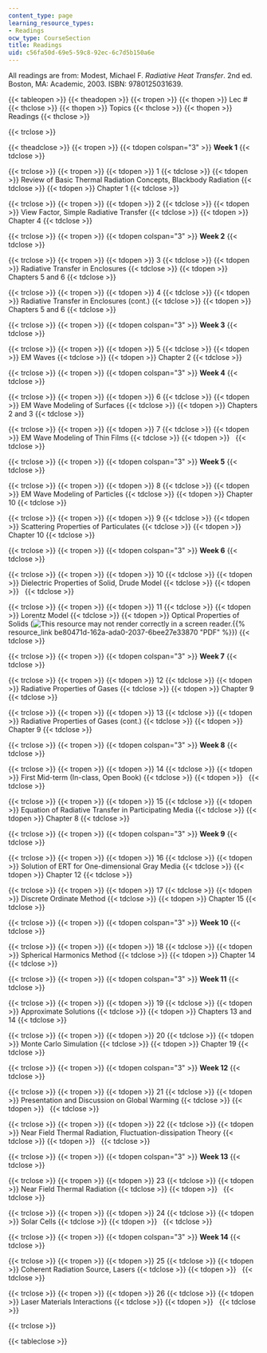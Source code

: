 ```yaml
---
content_type: page
learning_resource_types:
- Readings
ocw_type: CourseSection
title: Readings
uid: c56fa50d-69e5-59c8-92ec-6c7d5b150a6e
---
```


All readings are from: Modest, Michael F. _Radiative Heat Transfer_. 2nd ed. Boston, MA: Academic, 2003. ISBN: 9780125031639.

{{< tableopen >}}
{{< theadopen >}}
{{< tropen >}}
{{< thopen >}}
Lec #
{{< thclose >}}
{{< thopen >}}
Topics
{{< thclose >}}
{{< thopen >}}
Readings
{{< thclose >}}

{{< trclose >}}

{{< theadclose >}}
{{< tropen >}}
{{< tdopen colspan="3" >}}
**Week 1**
{{< tdclose >}}

{{< trclose >}}
{{< tropen >}}
{{< tdopen >}}
1
{{< tdclose >}}
{{< tdopen >}}
Review of Basic Thermal Radiation Concepts, Blackbody Radiation
{{< tdclose >}}
{{< tdopen >}}
Chapter 1
{{< tdclose >}}

{{< trclose >}}
{{< tropen >}}
{{< tdopen >}}
2
{{< tdclose >}}
{{< tdopen >}}
View Factor, Simple Radiative Transfer
{{< tdclose >}}
{{< tdopen >}}
Chapter 4
{{< tdclose >}}

{{< trclose >}}
{{< tropen >}}
{{< tdopen colspan="3" >}}
**Week 2**
{{< tdclose >}}

{{< trclose >}}
{{< tropen >}}
{{< tdopen >}}
3
{{< tdclose >}}
{{< tdopen >}}
Radiative Transfer in Enclosures
{{< tdclose >}}
{{< tdopen >}}
Chapters 5 and 6
{{< tdclose >}}

{{< trclose >}}
{{< tropen >}}
{{< tdopen >}}
4
{{< tdclose >}}
{{< tdopen >}}
Radiative Transfer in Enclosures (cont.)
{{< tdclose >}}
{{< tdopen >}}
Chapters 5 and 6
{{< tdclose >}}

{{< trclose >}}
{{< tropen >}}
{{< tdopen colspan="3" >}}
**Week 3**
{{< tdclose >}}

{{< trclose >}}
{{< tropen >}}
{{< tdopen >}}
5
{{< tdclose >}}
{{< tdopen >}}
EM Waves
{{< tdclose >}}
{{< tdopen >}}
Chapter 2
{{< tdclose >}}

{{< trclose >}}
{{< tropen >}}
{{< tdopen colspan="3" >}}
**Week 4**
{{< tdclose >}}

{{< trclose >}}
{{< tropen >}}
{{< tdopen >}}
6
{{< tdclose >}}
{{< tdopen >}}
EM Wave Modeling of Surfaces
{{< tdclose >}}
{{< tdopen >}}
Chapters 2 and 3
{{< tdclose >}}

{{< trclose >}}
{{< tropen >}}
{{< tdopen >}}
7
{{< tdclose >}}
{{< tdopen >}}
EM Wave Modeling of Thin Films
{{< tdclose >}}
{{< tdopen >}}
 
{{< tdclose >}}

{{< trclose >}}
{{< tropen >}}
{{< tdopen colspan="3" >}}
**Week 5**
{{< tdclose >}}

{{< trclose >}}
{{< tropen >}}
{{< tdopen >}}
8
{{< tdclose >}}
{{< tdopen >}}
EM Wave Modeling of Particles
{{< tdclose >}}
{{< tdopen >}}
Chapter 10
{{< tdclose >}}

{{< trclose >}}
{{< tropen >}}
{{< tdopen >}}
9
{{< tdclose >}}
{{< tdopen >}}
Scattering Properties of Particulates
{{< tdclose >}}
{{< tdopen >}}
Chapter 10
{{< tdclose >}}

{{< trclose >}}
{{< tropen >}}
{{< tdopen colspan="3" >}}
**Week 6**
{{< tdclose >}}

{{< trclose >}}
{{< tropen >}}
{{< tdopen >}}
10
{{< tdclose >}}
{{< tdopen >}}
Dielectric Properties of Solid, Drude Model
{{< tdclose >}}
{{< tdopen >}}
 
{{< tdclose >}}

{{< trclose >}}
{{< tropen >}}
{{< tdopen >}}
11
{{< tdclose >}}
{{< tdopen >}}
Lorentz Model
{{< tdclose >}}
{{< tdopen >}}
Optical Properties of Solids (![This resource may not render correctly in a screen reader.](/images/inacessible.gif){{% resource_link be80471d-162a-ada0-2037-6bee27e33870 "PDF" %}})
{{< tdclose >}}

{{< trclose >}}
{{< tropen >}}
{{< tdopen colspan="3" >}}
**Week 7**
{{< tdclose >}}

{{< trclose >}}
{{< tropen >}}
{{< tdopen >}}
12
{{< tdclose >}}
{{< tdopen >}}
Radiative Properties of Gases
{{< tdclose >}}
{{< tdopen >}}
Chapter 9
{{< tdclose >}}

{{< trclose >}}
{{< tropen >}}
{{< tdopen >}}
13
{{< tdclose >}}
{{< tdopen >}}
Radiative Properties of Gases (cont.)
{{< tdclose >}}
{{< tdopen >}}
Chapter 9
{{< tdclose >}}

{{< trclose >}}
{{< tropen >}}
{{< tdopen colspan="3" >}}
**Week 8**
{{< tdclose >}}

{{< trclose >}}
{{< tropen >}}
{{< tdopen >}}
14
{{< tdclose >}}
{{< tdopen >}}
First Mid-term (In-class, Open Book)
{{< tdclose >}}
{{< tdopen >}}
 
{{< tdclose >}}

{{< trclose >}}
{{< tropen >}}
{{< tdopen >}}
15
{{< tdclose >}}
{{< tdopen >}}
Equation of Radiative Transfer in Participating Media
{{< tdclose >}}
{{< tdopen >}}
Chapter 8
{{< tdclose >}}

{{< trclose >}}
{{< tropen >}}
{{< tdopen colspan="3" >}}
**Week 9**
{{< tdclose >}}

{{< trclose >}}
{{< tropen >}}
{{< tdopen >}}
16
{{< tdclose >}}
{{< tdopen >}}
Solution of ERT for One-dimensional Gray Media
{{< tdclose >}}
{{< tdopen >}}
Chapter 12
{{< tdclose >}}

{{< trclose >}}
{{< tropen >}}
{{< tdopen >}}
17
{{< tdclose >}}
{{< tdopen >}}
Discrete Ordinate Method
{{< tdclose >}}
{{< tdopen >}}
Chapter 15
{{< tdclose >}}

{{< trclose >}}
{{< tropen >}}
{{< tdopen colspan="3" >}}
**Week 10**
{{< tdclose >}}

{{< trclose >}}
{{< tropen >}}
{{< tdopen >}}
18
{{< tdclose >}}
{{< tdopen >}}
Spherical Harmonics Method
{{< tdclose >}}
{{< tdopen >}}
Chapter 14
{{< tdclose >}}

{{< trclose >}}
{{< tropen >}}
{{< tdopen colspan="3" >}}
**Week 11**
{{< tdclose >}}

{{< trclose >}}
{{< tropen >}}
{{< tdopen >}}
19
{{< tdclose >}}
{{< tdopen >}}
Approximate Solutions
{{< tdclose >}}
{{< tdopen >}}
Chapters 13 and 14
{{< tdclose >}}

{{< trclose >}}
{{< tropen >}}
{{< tdopen >}}
20
{{< tdclose >}}
{{< tdopen >}}
Monte Carlo Simulation
{{< tdclose >}}
{{< tdopen >}}
Chapter 19
{{< tdclose >}}

{{< trclose >}}
{{< tropen >}}
{{< tdopen colspan="3" >}}
**Week 12**
{{< tdclose >}}

{{< trclose >}}
{{< tropen >}}
{{< tdopen >}}
21
{{< tdclose >}}
{{< tdopen >}}
Presentation and Discussion on Global Warming
{{< tdclose >}}
{{< tdopen >}}
 
{{< tdclose >}}

{{< trclose >}}
{{< tropen >}}
{{< tdopen >}}
22
{{< tdclose >}}
{{< tdopen >}}
Near Field Thermal Radiation, Fluctuation-dissipation Theory
{{< tdclose >}}
{{< tdopen >}}
 
{{< tdclose >}}

{{< trclose >}}
{{< tropen >}}
{{< tdopen colspan="3" >}}
**Week 13**
{{< tdclose >}}

{{< trclose >}}
{{< tropen >}}
{{< tdopen >}}
23
{{< tdclose >}}
{{< tdopen >}}
Near Field Thermal Radiation
{{< tdclose >}}
{{< tdopen >}}
 
{{< tdclose >}}

{{< trclose >}}
{{< tropen >}}
{{< tdopen >}}
24
{{< tdclose >}}
{{< tdopen >}}
Solar Cells
{{< tdclose >}}
{{< tdopen >}}
 
{{< tdclose >}}

{{< trclose >}}
{{< tropen >}}
{{< tdopen colspan="3" >}}
**Week 14**
{{< tdclose >}}

{{< trclose >}}
{{< tropen >}}
{{< tdopen >}}
25
{{< tdclose >}}
{{< tdopen >}}
Coherent Radiation Source, Lasers
{{< tdclose >}}
{{< tdopen >}}
 
{{< tdclose >}}

{{< trclose >}}
{{< tropen >}}
{{< tdopen >}}
26
{{< tdclose >}}
{{< tdopen >}}
Laser Materials Interactions
{{< tdclose >}}
{{< tdopen >}}
 
{{< tdclose >}}

{{< trclose >}}

{{< tableclose >}}